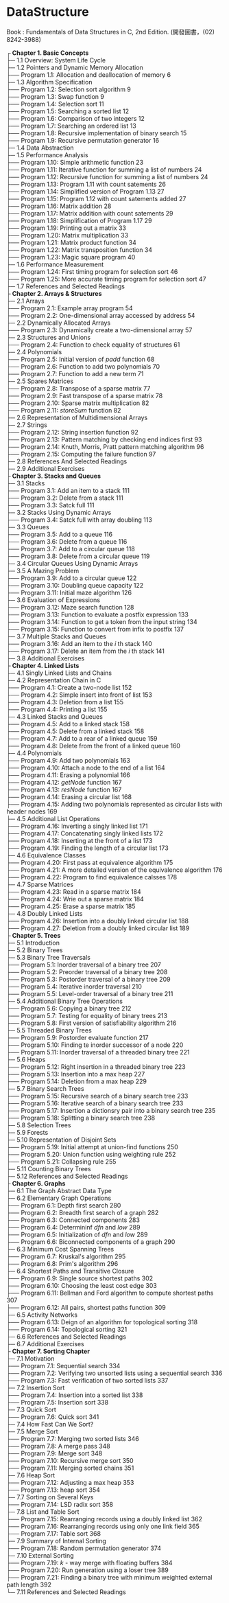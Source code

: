 # DataStructure
Book : Fundamentals of Data Structures in C, 2nd Edition. (開發圖書，(02) 8242-3988)

┌<b> Chapter 1. Basic Concepts</b><br />
├─ 1.1 Overview: System Life Cycle<br />
├─ 1.2 Pointers and Dynamic Memory Allocation<br />
├── Program 1.1: Allocation and deallocation of memory 6<br />
├─ 1.3 Algorithm Specification<br />
├── Program 1.2: Selection sort algorithm 9<br />
├── Program 1.3: Swap function 9<br />
├── Program 1.4: Selection sort 11<br />
├── Program 1.5: Searching a sorted list 12<br />
├── Program 1.6: Comparison of two integers 12<br />
├── Program 1.7: Searching an ordered list 13<br />
├── Program 1.8: Recursive implementation of binary search 15<br />
├── Program 1.9: Recursive permutation generator 16<br />
├─ 1.4 Data Abstraction<br />
├─ 1.5 Performance Analysis<br />
├── Program 1.10: Simple arithmetic function 23<br />
├── Program 1.11: Iterative function for summing a list of numbers 24<br />
├── Program 1.12: Recursive function for summing a list of numbers 24<br />
├── Program 1.13: Program 1.11 with count satements 26<br />
├── Program 1.14: Simplified version of Program 1.13 27<br />
├── Program 1.15: Program 1.12 with count satements added 27<br />
├── Program 1.16: Matrix addition 28<br />
├── Program 1.17: Matrix addition with count satements 29<br />
├── Program 1.18: Simplification of Program 1.17 29<br />
├── Program 1.19: Printing out a matrix 33<br />
├── Program 1.20: Matrix multiplication 33<br />
├── Program 1.21: Matrix product function 34<br />
├── Program 1.22: Matrix transposition function 34<br />
├── Program 1.23: Magic square program 40<br />
├─ 1.6 Performance Measurement<br />
├── Program 1.24: First timing program for selection sort 46<br />
├── Program 1.25: More accurate timing program for selection sort 47<br />
├─ 1.7 References and Selected Readings<br />
├<b> Chapter 2. Arrays & Structures</b><br />
├─ 2.1 Arrays<br />
├── Program 2.1: Example array program 54<br />
├── Program 2.2: One-dimensional array accessed by address 54<br />
├─ 2.2 Dynamically Allocated Arrays<br />
├── Program 2.3: Dynamically create a two-dimensional array 57<br />
├─ 2.3 Structures and Unions<br />
├── Program 2.4: Function to check equality of structures 61<br />
├─ 2.4 Polynomials<br />
├── Program 2.5: Initial version of _padd_ function 68<br />
├── Program 2.6: Function to add two polynomials 70<br />
├── Program 2.7: Function to add a new term 71<br />
├─ 2.5 Spares Matrices<br />
├── Program 2.8: Transpose of a sparse matrix 77<br />
├── Program 2.9: Fast transpose of a sparse matrix 78<br />
├── Program 2.10: Sparse matrix multiplication 82<br />
├── Program 2.11: _storeSum_ function 82<br />
├─ 2.6 Representation of Multidimensional Arrays<br />
├─ 2.7 Strings<br />
├── Program 2.12: String insertion function 92<br />
├── Program 2.13: Pattern matching by checking end indices first 93<br />
├── Program 2.14: Knuth, Morris, Pratt pattern matching algorithm 96<br />
├── Program 2.15: Computing the failure function 97<br />
├─ 2.8 References And Selected Readings<br />
├─ 2.9 Additional Exercises<br />
├<b> Chapter 3. Stacks and Queues</b><br />
├─ 3.1 Stacks<br />
├── Program 3.1: Add an item to a stack 111<br />
├── Program 3.2: Delete from a stack 111<br />
├── Program 3.3: Satck full 111<br />
├─ 3.2 Stacks Using Dynamic Arrays<br />
├── Program 3.4: Satck full with array doubling 113<br />
├─ 3.3 Queues<br />
├── Program 3.5: Add to a queue 116<br />
├── Program 3.6: Delete from a queue 116<br />
├── Program 3.7: Add to a circular queue 118<br />
├── Program 3.8: Delete from a circular queue 119<br />
├─ 3.4 Circular Queues Using Dynamic Arrays<br />
├─ 3.5 A Mazing Problem<br />
├── Program 3.9: Add to a circular queue 122<br />
├── Program 3.10: Doubling queue capacity 122<br />
├── Program 3.11: Initial maze algorithm 126<br />
├─ 3.6 Evaluation of Expressions<br />
├── Program 3.12: Maze search function 128<br />
├── Program 3.13: Function to evaluate a postfix expression 133<br />
├── Program 3.14: Function to get a token from the input string 134<br />
├── Program 3.15: Function to convert from infix to postfix 137<br />
├─ 3.7 Multiple Stacks and Queues<br />
├── Program 3.16: Add an item to the _i_ th stack 140<br />
├── Program 3.17: Delete an item from the _i_ th stack 141<br />
├─ 3.8 Additional Exercises<br />
├<b> Chapter 4. Linked Lists</b><br />
├─ 4.1 Singly Linked Lists and Chains<br />
├─ 4.2 Representation Chain in C<br />
├── Program 4.1: Create a two-node list 152<br />
├── Program 4.2: Simple insert into front of list 153<br />
├── Program 4.3: Deletion from a list 155<br />
├── Program 4.4: Printing a list 155<br />
├─ 4.3 Linked Stacks and Queues<br />
├── Program 4.5: Add to a linked stack 158<br />
├── Program 4.5: Delete from a linked stack 158<br />
├── Program 4.7: Add to a rear of a linked queue 159<br />
├── Program 4.8: Delete from the front of a linked queue 160<br />
├─ 4.4 Polynomials<br />
├── Program 4.9: Add two polynomials 163<br />
├── Program 4.10: Attach a node to the end of a list 164<br />
├── Program 4.11: Erasing a polynomial 166<br />
├── Program 4.12: _getNode_ function 167<br />
├── Program 4.13: _resNode_ function 167<br />
├── Program 4.14: Erasing a circular list 168<br />
├── Program 4.15: Adding two polynomials represented as circular lists with header nodes 169<br />
├─ 4.5 Additional List Operations<br />
├── Program 4.16: Inverting a singly linked list 171<br />
├── Program 4.17: Concatenating singly linked lists 172<br />
├── Program 4.18: Inserting at the front of a list 173<br />
├── Program 4.19: Finding the length of a circular list 173<br />
├─ 4.6 Equivalence Classes<br />
├── Program 4.20: First pass at equivalence algorithm 175<br />
├── Program 4.21: A more detailed version of the equivalence algorithm 176<br />
├── Program 4.22: Program to find equivalence calsses 178<br />
├─ 4.7 Sparse Matrices<br />
├── Program 4.23: Read in a sparse matrix 184<br />
├── Program 4.24: Wrie out a sparse matrix 184<br />
├── Program 4.25: Erase a sparse matrix 185<br />
├─ 4.8 Doubly Linked Lists <br />
├── Program 4.26: Insertion into a doubly linked circular list 188<br />
├── Program 4.27: Deletion from a doubly linked circular list 189<br />
├<b> Chapter 5. Trees</b><br />
├─ 5.1 Introduction<br />
├─ 5.2 Binary Trees<br />
├─ 5.3 Binary Tree Traversals<br />
├── Program 5.1: Inorder traversal of a binary tree 207<br />
├── Program 5.2: Preorder traversal of a binary tree 208<br />
├── Program 5.3: Postorder traversal of a binary tree 209<br />
├── Program 5.4: Iterative inorder traversal 210<br />
├── Program 5.5: Level-order traversal of a binary tree 211<br />
├─ 5.4 Additional Binary Tree Operations<br />
├── Program 5.6: Copying a binary tree 212<br />
├── Program 5.7: Testing for equality of binary trees 213<br />
├── Program 5.8: First version of satisfiability algorithm 216<br />
├─ 5.5 Threaded Binary Trees<br />
├── Program 5.9: Postorder evaluate function 217<br />
├── Program 5.10: Finding te inorder successor of a node 220<br />
├── Program 5.11: Inorder traversal of a threaded binary tree 221<br />
├─ 5.6 Heaps<br />
├── Program 5.12: Right insertion in a threaded binary tree 223<br />
├── Program 5.13: Insertion into a max heap 227<br />
├── Program 5.14: Deletion from a max heap 229<br />
├─ 5.7 Binary Search Trees<br />
├── Program 5.15: Recursive search of a binary search tree 233<br />
├── Program 5.16: Iterative search of a binary search tree 233<br />
├── Program 5.17: Insertion a dictionsry pair into a binary search tree 235<br />
├── Program 5.18: Splitting a binary search tree 238<br />
├─ 5.8 Selection Trees<br />
├─ 5.9 Forests<br />
├─ 5.10 Representation of Disjoint Sets<br />
├── Program 5.19: Initial attempt at union-find functions 250<br />
├── Program 5.20: Union function using weighting rule 252<br />
├── Program 5.21: Collapsing rule 255<br />
├─ 5.11 Counting Binary Trees<br />
├─ 5.12 References and Selected Readings<br />
├<b> Chapter 6. Graphs</b><br />
├─ 6.1 The Graph Abstract Data Type<br />
├─ 6.2 Elementary Graph Operations<br />
├── Program 6.1: Depth first search 280<br />
├── Program 6.2: Breadth first search of a graph 282<br />
├── Program 6.3: Connected components 283<br />
├── Program 6.4: Determininf _dfn_ and _low_ 289<br />
├── Program 6.5: Initialization of _dfn_ and _low_ 289<br />
├── Program 6.6: Biconnected components of a graph 290<br />
├─ 6.3 Minimum Cost Spanning Trees<br />
├── Program 6.7: Kruskal's algorithm 295<br />
├── Program 6.8: Prim's algorithm 296<br />
├─ 6.4 Shortest Paths and Transitive Closure<br />
├── Program 6.9: Single source shortest paths 302<br />
├── Program 6.10: Choosing the least cost edge 303<br />
├── Program 6.11: Bellman and Ford algorithm to compute shortest paths 307<br />
├── Program 6.12: All pairs, shortest paths function 309<br />
├─ 6.5 Activity Networks<br />
├── Program 6.13: Deign of an algorithm for topological sorting 318<br />
├── Program 6.14: Topological sorting 321<br />
├─ 6.6 References and Selected Readings<br />
├─ 6.7 Additional Exercises<br />
├<b> Chapter 7. Sorting Chapter</b><br />
├─ 7.1 Motivation<br />
├── Program 7.1: Sequential search 334<br />
├── Program 7.2: Verifying two unsorted lists using a sequential search 336<br />
├── Program 7.3: Fast verification of two sorted lists 337<br />
├─ 7.2 Insertion Sort<br />
├── Program 7.4: Insertion into a sorted list 338<br />
├── Program 7.5: Insertion sort 338<br />
├─ 7.3 Quick Sort<br />
├── Program 7.6: Quick sort 341<br />
├─ 7.4 How Fast Can We Sort?<br />
├─ 7.5 Merge Sort<br />
├── Program 7.7: Merging two sorted lists 346<br />
├── Program 7.8: A merge pass 348<br />
├── Program 7.9: Merge sort 348<br />
├── Program 7.10: Recursive merge sort 350<br />
├── Program 7.11: Merging sorted chains 351<br />
├─ 7.6 Heap Sort<br />
├── Program 7.12: Adjusting a max heap 353<br />
├── Program 7.13: heap sort 354<br />
├─ 7.7 Sorting on Several Keys<br />
├── Program 7.14: LSD radix sort 358<br />
├─ 7.8 List and Table Sort<br />
├── Program 7.15: Rearranging records using a doubly linked list 362<br />
├── Program 7.16: Rearranging records using only one link field 365<br />
├── Program 7.17: Table sort 368<br />
├─ 7.9 Summary of Internal Sorting<br />
├── Program 7.18: Random permutation generator 374<br />
├─ 7.10 External Sorting<br />
├── Program 7.19: _k_ - way merge with floating buffers 384<br />
├── Program 7.20: Run generation using a loser tree 389<br />
├── Program 7.21: Finding a binary tree with minimum weighted external path length 392<br />
└─ 7.11 References and Selected Readings<br />